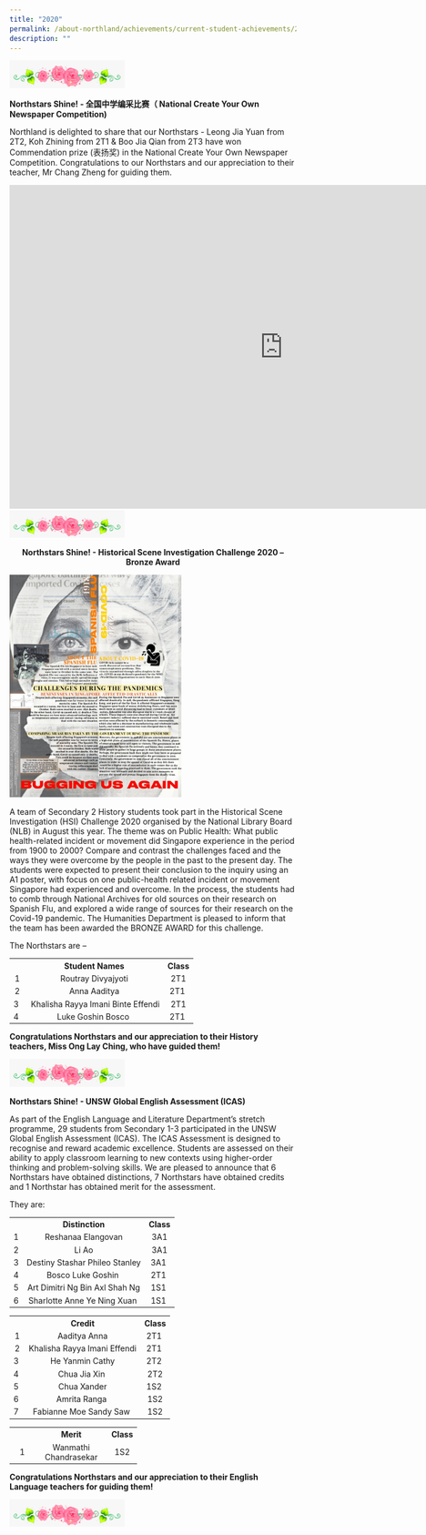 ```yaml
---
title: "2020"
permalink: /about-northland/achievements/current-student-achievements/2020/
description: ""
---
```

<img style="width: 40%;" src="/images/div.png" />
<p><strong>Northstars Shine! - 全国中学编采比赛（ National Create Your Own Newspaper Competition)</strong></p>
<p>Northland is delighted to share that our Northstars - Leong Jia Yuan from 2T2, Koh Zhining from 2T1 &amp; Boo Jia Qian from 2T3 have won Commendation prize (表扬奖) in the National Create Your Own Newspaper Competition. Congratulations to our Northstars and our appreciation to their teacher, Mr Chang Zheng for guiding them.&nbsp;</p>
<iframe src="https://docs.google.com/presentation/d/e/2PACX-1vSkML3emvapMJmxklqrHIS7Q6S004p8WaUAqCR9mpD19KIY2pXrSu2-diNqT-pgOdb063vjQUMr4O4Q/embed?start=false&loop=false&delayms=10000" frameborder="0" width="960" height="569" allowfullscreen="true"></iframe>
<img style="width: 40%;" src="/images/div.png" />
<p style="text-align: center;"><strong>Northstars Shine! - Historical Scene Investigation Challenge 2020 &ndash; Bronze Award</strong></p>
<img style="width: 60%;" src="/images/2020a.jpg" />
<p>A team of Secondary 2 History students took part in the Historical Scene Investigation (HSI) Challenge 2020 organised by the National Library Board (NLB) in August this year. The theme was on Public Health: What public health-related incident or movement did Singapore experience in the period from 1900 to 2000? Compare and contrast the challenges faced and the ways they were overcome by the people in the past to the present day. The students were expected to present their conclusion to the inquiry using an A1 poster, with focus on one public-health related incident or movement Singapore had experienced and overcome. In the process, the students had to comb through National Archives for old sources on their research on Spanish Flu, and explored a wide range of sources for their research on the Covid-19 pandemic. The Humanities Department is pleased to inform that the team has been awarded the BRONZE AWARD for this challenge.</p>
<p>The Northstars are &ndash;</p>
<table>
<tbody>
<tr>
<th style="text-align: center;">&nbsp;</th>
<th style="text-align: center;">Student Names</th>
<th style="text-align: center;">Class</th>
</tr>
<tr>
<td style="text-align: center;">1</td>
<td style="text-align: center;">Routray Divyajyoti</td>
<td style="text-align: center;">2T1</td>
</tr>
<tr>
<td style="text-align: center;">2</td>
<td style="text-align: center;">Anna Aaditya</td>
<td style="text-align: center;">2T1&nbsp;</td>
</tr>
<tr>
<td style="text-align: center;">3&nbsp;</td>
<td style="text-align: center;">&nbsp;Khalisha Rayya Imani Binte Effendi</td>
<td style="text-align: center;">2T1</td>
</tr>
<tr>
<td style="text-align: center;">4&nbsp;</td>
<td style="text-align: center;">Luke Goshin Bosco&nbsp;</td>
<td style="text-align: center;">2T1&nbsp;</td>
</tr>
</tbody>
</table>
<p><strong>Congratulations Northstars and our appreciation to their History teachers, Miss Ong Lay Ching, who have guided them!</strong></p>
<img style="width: 40%;" src="/images/div.png" />
<p><strong>Northstars Shine! - UNSW Global English Assessment (ICAS)</strong></p>
<p>As part of the English Language and Literature Department&rsquo;s stretch programme, 29 students from Secondary 1-3 participated in the UNSW Global English Assessment (ICAS). The ICAS Assessment is designed to recognise and reward academic excellence. Students are assessed on their ability to apply classroom learning to new contexts using higher-order thinking and problem-solving skills. We are pleased to announce that 6 Northstars have obtained distinctions, 7 Northstars have obtained credits and 1 Northstar has obtained merit for the assessment.&nbsp;</p>
<p>They are:</p>
<table>
<tbody>
<tr>
<th style="text-align: center;">&nbsp;</th>
<th style="text-align: center;">Distinction</th>
<th style="text-align: center;">Class</th>
</tr>
<tr>
<td style="text-align: center;">1</td>
<td style="text-align: center;">Reshanaa Elangovan</td>
<td style="text-align: center;">3A1</td>
</tr>
<tr>
<td style="text-align: center;">2</td>
<td style="text-align: center;">Li Ao</td>
<td style="text-align: center;">3A1</td>
</tr>
<tr>
<td style="text-align: center;">3</td>
<td style="text-align: center;">Destiny Stashar Phileo Stanley</td>
<td style="text-align: center;">3A1&nbsp;</td>
</tr>
<tr>
<td style="text-align: center;">4</td>
<td style="text-align: center;">Bosco Luke Goshin&nbsp;</td>
<td style="text-align: center;">2T1&nbsp;</td>
</tr>
<tr>
<td style="text-align: center;">5</td>
<td style="text-align: center;">Art Dimitri Ng Bin Axl Shah Ng</td>
<td style="text-align: center;">1S1&nbsp;</td>
</tr>
<tr>
<td style="text-align: center;">6</td>
<td style="text-align: center;">Sharlotte Anne Ye Ning Xuan&nbsp;</td>
<td style="text-align: center;">1S1&nbsp;</td>
</tr>
</tbody>
</table>
<table>
<tbody>
<tr>
<th style="text-align: center;">&nbsp;</th>
<th style="text-align: center;">Credit</th>
<th style="text-align: center;">Class</th>
</tr>
<tr>
<td style="text-align: center;">1</td>
<td style="text-align: center;">Aaditya Anna</td>
<td style="text-align: center;">2T1&nbsp;</td>
</tr>
<tr>
<td style="text-align: center;">2</td>
<td style="text-align: center;">Khalisha Rayya Imani Effendi</td>
<td style="text-align: center;">2T1&nbsp;</td>
</tr>
<tr>
<td style="text-align: center;">3&nbsp;</td>
<td style="text-align: center;">He Yanmin Cathy</td>
<td style="text-align: center;">2T2&nbsp;</td>
</tr>
<tr>
<td style="text-align: center;">4&nbsp;</td>
<td style="text-align: center;">Chua Jia Xin&nbsp;</td>
<td style="text-align: center;">2T2</td>
</tr>
<tr>
<td style="text-align: center;">5&nbsp;</td>
<td style="text-align: center;">Chua Xander</td>
<td style="text-align: center;">1S2&nbsp;</td>
</tr>
<tr>
<td style="text-align: center;">6&nbsp;</td>
<td style="text-align: center;">Amrita Ranga&nbsp;</td>
<td style="text-align: center;">1S2</td>
</tr>
<tr>
<td style="text-align: center;">7&nbsp;</td>
<td style="text-align: center;">Fabianne Moe Sandy Saw&nbsp;</td>
<td style="text-align: center;">1S2</td>
</tr>
</tbody>
</table>
</div>
<div>
<table style="width: 224px;">
<tbody>
<tr>
<th style="width: 41.7969px; text-align: center;">&nbsp;</th>
<th style="width: 123.562px; text-align: center;">Merit</th>
<td style="width: 36.6406px; text-align: center;"><strong>Class</strong></td>
</tr>
<tr>
<td style="width: 41.7969px; text-align: center;">1</td>
<td style="width: 123.562px; text-align: center;">Wanmathi Chandrasekar</td>
<td style="width: 36.6406px; text-align: center;">1S2</td>
</tr>
</tbody>
</table>
<p><strong>Congratulations Northstars and our appreciation to their English Language teachers for guiding them!</strong></p>
<img style="width: 40%;" src="/images/div.png" />